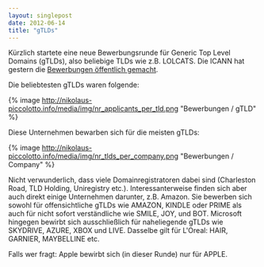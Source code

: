 ```yaml
---
layout: singlepost
date: 2012-06-14
title: "gTLDs"
---
```

Kürzlich startete eine neue Bewerbungsrunde für Generic Top Level Domains (gTLDs), also beliebige TLDs wie z.B. LOLCATS. Die ICANN hat gestern die [Bewerbungen öffentlich gemacht](http://newgtlds.icann.org/en/program-status/application-results/strings-1200utc-13jun12-en).

Die beliebtesten gTLDs waren folgende:

{% image http://nikolaus-piccolotto.info/media/img/nr_applicants_per_tld.png "Bewerbungen / gTLD" %}

Diese Unternehmen bewarben sich für die meisten gTLDs:

{% image http://nikolaus-piccolotto.info/media/img/nr_tlds_per_company.png "Bewerbungen / Company" %}

Nicht verwunderlich, dass viele Domainregistratoren dabei sind (Charleston Road, TLD Holding, Uniregistry etc.). Interessanterweise finden sich aber auch direkt einige Unternehmen darunter, z.B. Amazon. Sie bewerben sich sowohl für offensichtliche gTLDs wie AMAZON, KINDLE oder PRIME als auch für nicht sofort verständliche wie SMILE, JOY, und BOT. Microsoft hingegen bewirbt sich ausschließlich für naheliegende gTLDs wie SKYDRIVE, AZURE, XBOX und LIVE. Dasselbe gilt für L'Oreal: HAIR, GARNIER, MAYBELLINE etc.

Falls wer fragt: Apple bewirbt sich (in dieser Runde) nur für APPLE.